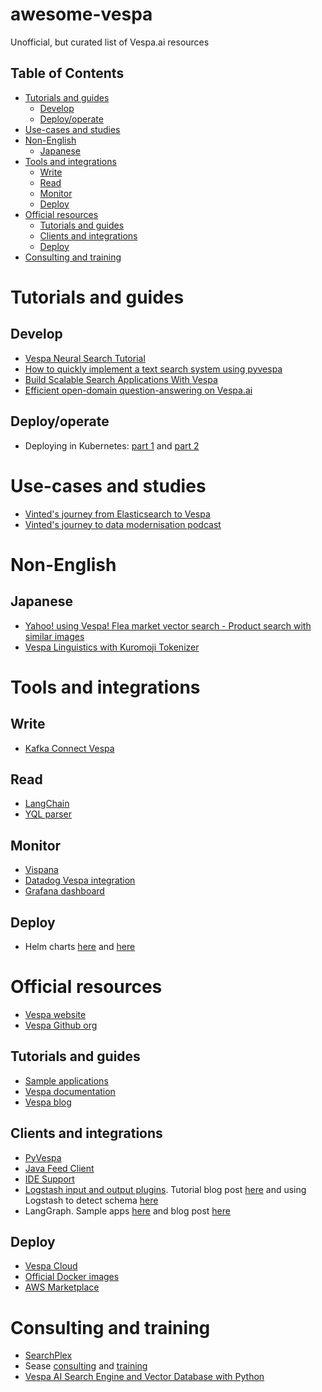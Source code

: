 # awesome-vespa
Unofficial, but curated list of Vespa.ai resources

## Table of Contents
- [Tutorials and guides](#tutorials-and-guides)
  - [Develop](#develop)
  - [Deploy/operate](#deployoperate)
- [Use-cases and studies](#use-cases-and-studies)
- [Non-English](#non-english)
  - [Japanese](#japanese)
- [Tools and integrations](#tools-and-integrations)
  - [Write](#write)
  - [Read](#read)
  - [Monitor](#monitor)
  - [Deploy](#deploy)
- [Official resources](#official-resources)
  - [Tutorials and guides](#tutorials-and-guides-1)
  - [Clients and integrations](#clients-and-integrations)
  - [Deploy](#deploy-1)
- [Consulting and training](#consulting-and-training)

# Tutorials and guides

## Develop
* [Vespa Neural Search Tutorial](https://sease.io/2023/02/vespa-neural-search-tutorial.html)
* [How to quickly implement a text search system using pyvespa](https://blog.marvik.ai/2022/11/17/how-to-quickly-implement-a-text-search-system-using-pyvespa/)
* [Build Scalable Search Applications With Vespa](https://astconsulting.in/vespa/build-scalable-search-applications-vespa-2)
* [Efficient open-domain question-answering on Vespa.ai](https://towardsdatascience.com/efficient-open-domain-question-answering-on-vespa-ai-72562121dcd8/)

## Deploy/operate
* Deploying in Kubernetes: [part 1](https://medium.com/@kumargaurav.pandey/vespa-ai-a-devops-focussed-guide-part-1-2424c6056bd7) and [part 2](https://medium.com/@kumargaurav.pandey/vespa-ai-a-devops-focussed-guide-part-2-63873c4c75d6)

# Use-cases and studies
* [Vinted's journey from Elasticsearch to Vespa](https://vinted.engineering/2024/09/05/goodbye-elasticsearch-hello-vespa)
* [Vinted's journey to data modernisation podcast](https://em360tech.com/podcasts/vinted-journey-data-modernisation-vespa)

# Non-English

## Japanese
* [Yahoo! using Vespa! Flea market vector search - Product search with similar images](https://techblog.lycorp.co.jp/ja/20250908c)
* [Vespa Linguistics with Kuromoji Tokenizer](https://github.com/yahoojapan/vespa-kuromoji-linguistics)

# Tools and integrations

## Write
* [Kafka Connect Vespa](https://github.com/vinted/kafka-connect-vespa)

## Read
* [LangChain](https://python.langchain.com/docs/integrations/vectorstores/vespa/)
* [YQL parser](https://www.yql-parser.com/)

## Monitor
* [Vispana](https://github.com/spotify/vispana)
* [Datadog Vespa integration](https://docs.datadoghq.com/integrations/vespa/)
* [Grafana dashboard](https://grafana.com/grafana/dashboards/11018-vespa-metrics-oss/)

## Deploy
* Helm charts [here](https://github.com/walmartlabs/vespa-helm) and [here](https://github.com/unoplat/vespa-helm-charts/tree/main)

# Official resources
* [Vespa website](https://vespa.ai/)
* [Vespa Github org](https://github.com/vespa-engine)

## Tutorials and guides
* [Sample applications](https://github.com/vespa-engine/sample-apps)
* [Vespa documentation](https://docs.vespa.ai/)
* [Vespa blog](https://blog.vespa.ai/)

## Clients and integrations
* [PyVespa](https://vespa-engine.github.io/pyvespa/)
* [Java Feed Client](https://docs.vespa.ai/en/vespa-feed-client.html)
* [IDE Support](https://docs.vespa.ai/en/ide-support.html)
* [Logstash input and output plugins](https://github.com/vespa-engine/vespa/tree/master/integration/logstash-plugins). Tutorial blog post [here](https://blog.vespa.ai/logstash-vespa-tutorials/) and using Logstash to detect schema [here](https://blog.vespa.ai/logstash-quick-start/)
* LangGraph. Sample apps [here](https://github.com/vespa-engine/sample-apps/tree/master/examples/agentic-streamlit-chatbot) and blog post [here](https://blog.vespa.ai/retail-ai-assistant/)

## Deploy
* [Vespa Cloud](https://cloud.vespa.ai/)
* [Official Docker images](https://hub.docker.com/r/vespaengine/vespa/)
* [AWS Marketplace](https://aws.amazon.com/marketplace/seller-profile?id=seller-p6kptsjie2mzk)

# Consulting and training
* [SearchPlex](https://www.searchplex.net/vespa-ai-consulting)
* Sease [consulting](https://sease.io/consulting/vespa-consulting) and [training](https://sease.io/training/vespa-training-list)
* [Vespa AI Search Engine and Vector Database with Python](https://www.udemy.com/course/vespa-ai-search-engine-and-vector-database-with-python/)

